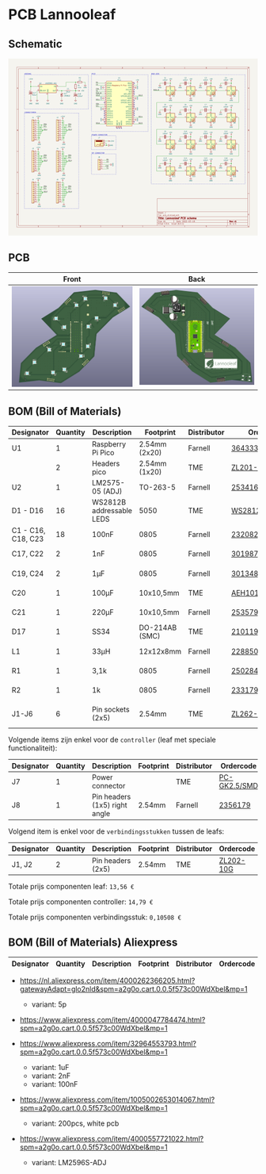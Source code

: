 # PCB Lannooleaf

## Schematic

![Schematic](img/schematic.png)

## PCB

| Front | Back |
|---|---|
| ![Front](img/front.png) | ![Back](img/back.png) |

## BOM (Bill of Materials)

| Designator | Quantity | Description | Footprint | Distributor | Ordercode | Price |
|---|---|---|---|---|---|---|
| U1 | 1 | Raspberry Pi Pico  | 2.54mm (2x20) | Farnell | [3643332](https://be.farnell.com/raspberry-pi/raspberry-pi-pico/raspberry-pi-32bit-arm-cortex/dp/3643332) | 3,27 € (1+) |
| | 2 | Headers pico  | 2.54mm (1x20) | TME | [ZL201-20G](https://www.tme.eu/be/nl/details/zl201-20g/lijsten-en-pin-achtige-stopcontacten/connfly/ds1021-1-20sf11/) | 0,17267  € (10+) |
| U2 | 1 | LM2575-05 (ADJ) | TO-263-5 | Farnell | [2534162](https://be.farnell.com/on-semiconductor/lm2596dsadjg/dc-dc-conv-buck-3a-150khz-to-263/dp/2534162) | 2,65 € (10+) |
| D1 - D16 | 16 | WS2812B addressable LEDS | 5050 | TME | [WS2812B-V5](https://www.tme.eu/be/nl/details/ws2812b-v5/led-diodes-smd-gekleurd/worldsemi/) | 0,1490 € (50+) |
| C1 - C16, C18, C23| 18 | 100nF | 0805 | Farnell | [2320821](https://be.farnell.com/multicomp/mc0805b104k101ct/cap-0-1-f-100v-10-x7r-0805/dp/2320821) | 0,048 € (250+) |
| C17, C22 | 2 | 1nF | 0805 | Farnell | [3019871](https://be.farnell.com/yageo/cc0805krx7r9bb102/cap-1000pf-50v-10-x7r-0805/dp/3019871) | 0,077 € (10+) |
| C19, C24 | 2 | 1µF | 0805 | Farnell | [3013482](https://be.farnell.com/samsung-electro-mechanics/cl21b105kbfnnne/cap-1uf-50v-mlcc-0805/dp/3013482) | 0,052 € (5+) |
| C20 | 1 | 100µF | 10x10,5mm | TME | [AEH1010101M050R](https://www.tme.eu/be/nl/details/aeh1010101m050r/smd-elektrolyt-condensatoren-125degc/kyocera-avx/) | 0,574 € (10+) |
| C21 | 1 | 220µF | 10x10,5mm | Farnell | [2535792](https://be.farnell.com/rubycon/35trv220m10x10-5/cap-220-f-35v-smd/dp/2535792) | 0,611 € (10+) |
| D17 | 1 | SS34 | DO-214AB (SMC) | TME | [2101195](https://www.tme.eu/be/nl/details/ss34-e3_57t/smd-schottky-diodes/vishay/) | 0,175 € (10+) |
| L1 | 1 | 33µH | 12x12x8mm | Farnell | [2288506](https://be.farnell.com/coilcraft/mss1278-333mld/inductor-33uh-3-1a-20-pwr-9-5mhz/dp/2288506) | 1,82 € (10+) |
| R1 | 1 | 3,1k | 0805 | Farnell | [2502845](https://be.farnell.com/walsin/wf08w3091btl/res-3k09-0-1-100v-0805-thin-film/dp/2502845) | 0,112 € (10+) |
| R2 | 1 | 1k | 0805 | Farnell | [2331796](https://be.farnell.com/te-connectivity/crgh0805j1k0/res-1k-5-0-33w-0805-thick-film/dp/2331796) | 0,007 € (10+) |
| J1-J6 | 6 | Pin sockets (2x5) | 2.54mm | TME | [ZL262-10DG](https://www.tme.eu/be/nl/details/zl262-10dg/lijsten-en-pin-achtige-stopcontacten/connfly/ds1023-2-5s21/) | 0,08281 € (100+) |

Volgende items zijn enkel voor de `controller` (leaf met speciale functionaliteit):

| Designator | Quantity | Description | Footprint | Distributor | Ordercode | Price |
|---|---|---|---|---|---|---|
| J7 | 1 | Power connector | | TME | [PC-GK2.5/SMD](https://www.tme.eu/be/en/details/pc-gk2.5_smd/dc-power-connectors/ninigi/) | 0,9084 € (2+) |
| J8 | 1 | Pin headers (1x5) right angle | 2.54mm | Farnell | [2356179](https://be.farnell.com/wurth-elektronik/61300511021/header-2-54mm-pin-tht-r-a-5way/dp/2356179) | 0,315 € (10+) |

Volgend item is enkel voor de `verbindingsstukken` tussen de leafs:

| Designator | Quantity | Description | Footprint | Distributor | Ordercode | Price |
|---|---|---|---|---|---|---|
| J1, J2 | 2 | Pin headers (2x5) | 2.54mm | TME | [ZL202-10G](https://www.tme.eu/be/nl/details/zl202-10g/lijsten-en-pin-achtige-stopcontacten/connfly/ds1021-2-5sf11-b/) | 0.05254 € (50+) |

Totale prijs componenten leaf: `13,56 €`

Totale prijs componenten controller: `14,79 €`

Totale prijs componenten verbindingsstuk: `0,10508 €`

## BOM (Bill of Materials) Aliexpress

| Designator | Quantity | Description | Footprint | Distributor | Ordercode | Price |
|---|---|---|---|---|---|---|

* https://nl.aliexpress.com/item/4000262366205.html?gatewayAdapt=glo2nld&spm=a2g0o.cart.0.0.5f573c00WdXbel&mp=1
    * variant: 5p
* https://www.aliexpress.com/item/4000047784474.html?spm=a2g0o.cart.0.0.5f573c00WdXbel&mp=1

* https://www.aliexpress.com/item/32964553793.html?spm=a2g0o.cart.0.0.5f573c00WdXbel&mp=1
    * variant: 1uF
    * variant: 2nF
    * variant: 100nF
* https://www.aliexpress.com/item/1005002653014067.html?spm=a2g0o.cart.0.0.5f573c00WdXbel&mp=1
    * variant: 200pcs, white pcb
* https://www.aliexpress.com/item/4000557721022.html?spm=a2g0o.cart.0.0.5f573c00WdXbel&mp=1
    * variant: LM2596S-ADJ
